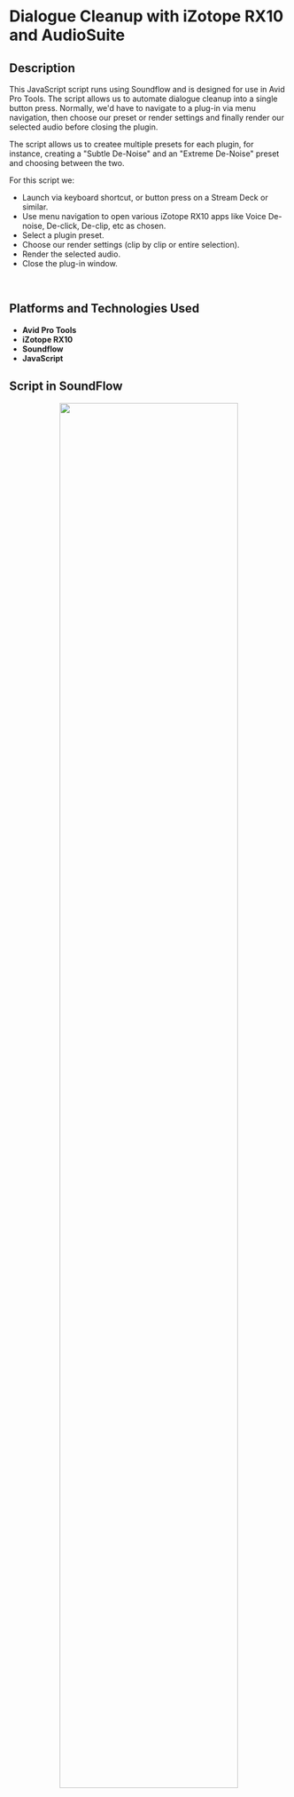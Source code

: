 <h1>Dialogue Cleanup with iZotope RX10 and AudioSuite</h1>


<h2>Description</h2>
This JavaScript script runs using Soundflow and is designed for use in Avid Pro Tools. The script allows us to automate dialogue cleanup into a single button press. Normally, we'd have to navigate to a plug-in via menu navigation, then choose our preset or render settings and finally render our selected audio before closing the plugin.

The script allows us to createe multiple presets for each plugin, for instance, creating a "Subtle De-Noise" and an "Extreme De-Noise" preset and choosing between the two.
<p></p>
For this script we:
<ul>
  <li>Launch via keyboard shortcut, or button press on a Stream Deck or similar.</li>
  <li>Use menu navigation to open various iZotope RX10 apps like Voice De-noise, De-click, De-clip, etc as chosen.</li>
  <li>Select a plugin preset.</li>
  <li>Choose our render settings (clip by clip or entire selection).</li>
  <li>Render the selected audio.</li>
  <li>Close the plug-in window.</li>

</ul>
<br />


<h2>Platforms and Technologies Used</h2>

- <b>Avid Pro Tools</b> 
- <b>iZotope RX10</b>
- <b>Soundflow</b>
- <b>JavaScript</b>


<h2>Script in SoundFlow</h2>

<p align="center">
<img src="https://i.imgur.com/29GEEEO.jpeg" height="80%" width="80%"/>
<br />


